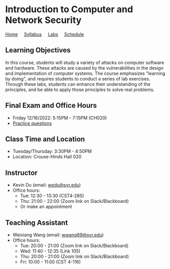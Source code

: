 # Introduction to Computer and Network Security

[Home](./index.md) &nbsp;&nbsp;&nbsp; [Syllabus](./syllabus.md)  &nbsp;&nbsp;&nbsp; [Labs](./labs.md) &nbsp;&nbsp;&nbsp; [Schedule](./schedule.md)

## Learning Objectives

In this course, students will study a variety of attacks on computer software
and hardware. These attacks are caused by the vulnerabilities in the design and
implementation of computer systems. The course emphasizes "learning by doing",
and requires students to conduct a series of lab exercises. Through these labs,
students can enhance their understanding of the principles, and be able to
apply those principles to solve real problems.


## Final Exam and Office Hours 
  - Friday 12/16/2022: 5:15PM - 7:15PM (CH020)
  - [Practice questions](https://www.handsonsecurity.net/resources.html) 

## Class Time and Location
  - Tuesday/Thursday: 3:30PM - 4:50PM
  - Location: Crouse-Hinds Hall 020

## Instructor
  - Kevin Du (email: wedu@syr.edu)
  - Office hours: 
      - Tue: 12:30 - 13:30 (CST4-285)
      - Thu: 21:00 - 22:00 (Zoom link on Slack/Blackboard)
      - Or make an appointment

## Teaching Assistant

  - Weixiang Wang (email: wwang69@syr.edu)
  - Office hours:
      - Tue: 20:00 - 21:00 (Zoom link on Slack/Blackboard) 
      - Wed: 11:40 - 12:35 (Link 105)
      - Thu: 20:00 - 21:00 (Zoom link on Slack/Blackboard) 
      - Fri: 10:00 - 11:00 (CST 4-116)

